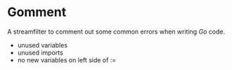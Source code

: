 # Gomment

A streamfilter to comment out some common errors when writing *Go* code.

- unused variables
- unused imports
- no new variables on left side of :=
